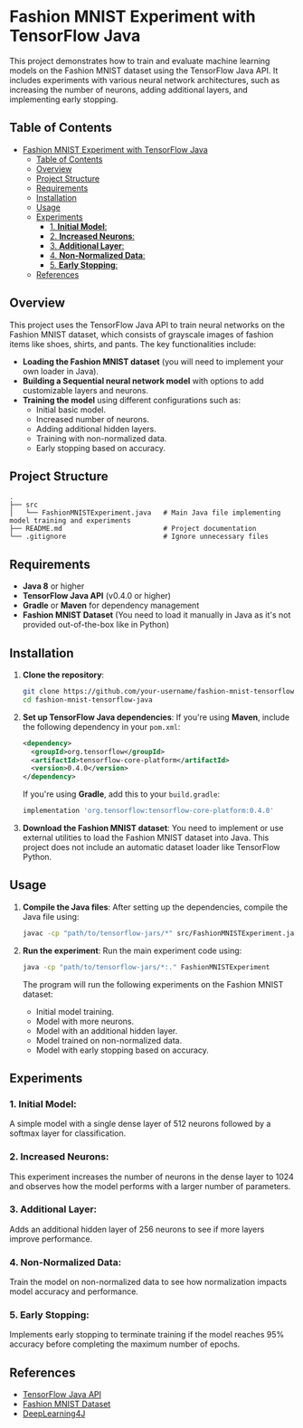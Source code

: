 # Fashion MNIST Experiment with TensorFlow Java

This project demonstrates how to train and evaluate machine learning models on the Fashion MNIST dataset using the TensorFlow Java API. It includes experiments with various neural network architectures, such as increasing the number of neurons, adding additional layers, and implementing early stopping.

## Table of Contents

- [Fashion MNIST Experiment with TensorFlow Java](#fashion-mnist-experiment-with-tensorflow-java)
  - [Table of Contents](#table-of-contents)
  - [Overview](#overview)
  - [Project Structure](#project-structure)
  - [Requirements](#requirements)
  - [Installation](#installation)
  - [Usage](#usage)
  - [Experiments](#experiments)
    - [1. **Initial Model**:](#1-initial-model)
    - [2. **Increased Neurons**:](#2-increased-neurons)
    - [3. **Additional Layer**:](#3-additional-layer)
    - [4. **Non-Normalized Data**:](#4-non-normalized-data)
    - [5. **Early Stopping**:](#5-early-stopping)
  - [References](#references)

## Overview

This project uses the TensorFlow Java API to train neural networks on the Fashion MNIST dataset, which consists of grayscale images of fashion items like shoes, shirts, and pants. The key functionalities include:

- **Loading the Fashion MNIST dataset** (you will need to implement your own loader in Java).
- **Building a Sequential neural network model** with options to add customizable layers and neurons.
- **Training the model** using different configurations such as:
  - Initial basic model.
  - Increased number of neurons.
  - Adding additional hidden layers.
  - Training with non-normalized data.
  - Early stopping based on accuracy.

## Project Structure

```plaintext
.
├── src
│   └── FashionMNISTExperiment.java   # Main Java file implementing model training and experiments
├── README.md                         # Project documentation
└── .gitignore                        # Ignore unnecessary files
```

## Requirements

- **Java 8** or higher
- **TensorFlow Java API** (v0.4.0 or higher)
- **Gradle** or **Maven** for dependency management
- **Fashion MNIST Dataset** (You need to load it manually in Java as it's not provided out-of-the-box like in Python)

## Installation

1. **Clone the repository**:
   ```bash
   git clone https://github.com/your-username/fashion-mnist-tensorflow-java.git
   cd fashion-mnist-tensorflow-java
   ```

2. **Set up TensorFlow Java dependencies**:
   If you're using **Maven**, include the following dependency in your `pom.xml`:

   ```xml
   <dependency>
     <groupId>org.tensorflow</groupId>
     <artifactId>tensorflow-core-platform</artifactId>
     <version>0.4.0</version>
   </dependency>
   ```

   If you're using **Gradle**, add this to your `build.gradle`:

   ```gradle
   implementation 'org.tensorflow:tensorflow-core-platform:0.4.0'
   ```

3. **Download the Fashion MNIST dataset**:
   You need to implement or use external utilities to load the Fashion MNIST dataset into Java. This project does not include an automatic dataset loader like TensorFlow Python.

## Usage

1. **Compile the Java files**:
   After setting up the dependencies, compile the Java file using:

   ```bash
   javac -cp "path/to/tensorflow-jars/*" src/FashionMNISTExperiment.java
   ```

2. **Run the experiment**:
   Run the main experiment code using:

   ```bash
   java -cp "path/to/tensorflow-jars/*:." FashionMNISTExperiment
   ```

   The program will run the following experiments on the Fashion MNIST dataset:
   - Initial model training.
   - Model with more neurons.
   - Model with an additional hidden layer.
   - Model trained on non-normalized data.
   - Model with early stopping based on accuracy.

## Experiments

### 1. **Initial Model**:
   A simple model with a single dense layer of 512 neurons followed by a softmax layer for classification.

### 2. **Increased Neurons**:
   This experiment increases the number of neurons in the dense layer to 1024 and observes how the model performs with a larger number of parameters.

### 3. **Additional Layer**:
   Adds an additional hidden layer of 256 neurons to see if more layers improve performance.

### 4. **Non-Normalized Data**:
   Train the model on non-normalized data to see how normalization impacts model accuracy and performance.

### 5. **Early Stopping**:
   Implements early stopping to terminate training if the model reaches 95% accuracy before completing the maximum number of epochs.

## References

- [TensorFlow Java API](https://www.tensorflow.org/java)
- [Fashion MNIST Dataset](https://github.com/zalandoresearch/fashion-mnist)
- [DeepLearning4J](https://deeplearning4j.org/)
